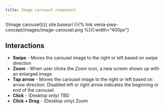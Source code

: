 ```yaml
---
title: Image carousel component
---
```


![Image carousel]({{ site.baseurl }}{% link venia-pwa-concept/images/image-carousel.png %}){:width="400px"}

## Interactions

* **Swipe** - Moves the carousel image to the right or left based on swipe direction
* **Zoom** - When user clicks the *Zoom* icon, a new screen shows up with an enlarged image.
* **Tap arrow** - Moves the carousel image to the right or left based on arrow direction.
  Disabled left or right arrow indicates the beginning or end of the carousel.
* **Click** - (Desktop only) TBD
* **Click + Drag** - (Desktop only) Zoom

